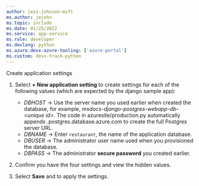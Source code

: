 ```yaml
---
author: jess-johnson-msft
ms.author: jejohn
ms.topic: include
ms.date: 01/25/2022
ms.service: app-service
ms.role: developer
ms.devlang: python
ms.azure.devx-azure-tooling: ['azure-portal']
ms.custom: devx-track-python
---
```


Create application settings

1. Select **+ New application setting** to create settings for each of the following values (which are expected by the django sample app):

    * *DBHOST* &rarr; Use the server name you used earlier when created the database, for example, *msdocs-django-postgres-webapp-db-\<unique id>*.
    The code in azuresite/production.py automatically appends .postgres.database.azure.com to create the full Postgres server URL.
    * *DBNAME* &rarr;  Enter `restaurant`, the name of the application database.
    * *DBUSER* &rarr; The administrator user name used when you provisioned the database.
    * *DBPASS* &rarr; The administrator **secure password** you created earlier.

1. Confirm you have the four settings and view the hidden values.

1. Select **Save** and to apply the settings.
